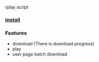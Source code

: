 rplay script
### [install](https://github.com/bambooGHT/rplay-script/raw/main/dist/rplayscript.user.js)
### Features

- download (There is download progress)
- play 
- user page batch download